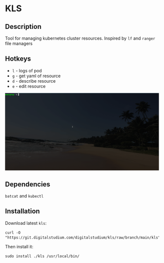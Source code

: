 # KLS
## Description
Tool for managing kubernetes cluster resources. Inspired by `lf` and `ranger` file managers
## Hotkeys
- `l` - logs of pod
- `g` - get yaml of resource
- `d` - describe resource
- `e` - edit resource

![kls in action](./images/kls.gif)
## Dependencies
`batcat` and `kubectl`
## Installation
Download latest `kls`:
```
curl -O "https://git.digitalstudium.com/digitalstudium/kls/raw/branch/main/kls"
```
Then install it:
```
sudo install ./kls /usr/local/bin/
```

